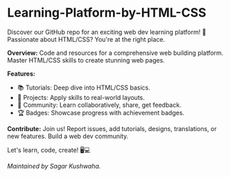 # Learning-Platform-by-HTML-CSS
Discover our GitHub repo for an exciting web dev learning platform! 🚀 Passionate about HTML/CSS? You're at the right place.

**Overview:**
Code and resources for a comprehensive web building platform. Master HTML/CSS skills to create stunning web pages.

**Features:**
- 📚 Tutorials: Deep dive into HTML/CSS basics.
- 🎯 Projects: Apply skills to real-world layouts.
- 🤝 Community: Learn collaboratively, share, get feedback.
- 🏆 Badges: Showcase progress with achievement badges.

**Contribute:**
Join us! Report issues, add tutorials, designs, translations, or new features. Build a web dev community.

Let's learn, code, create! 🖥️💻

_Maintained by Sagar Kushwaha._
